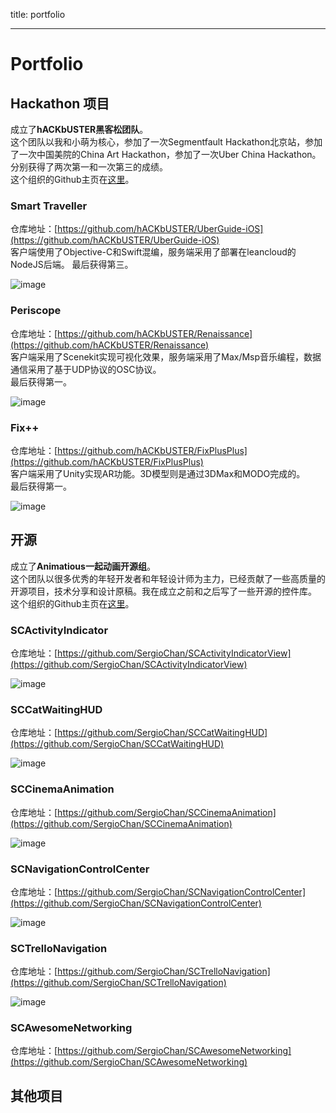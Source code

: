title: portfolio

---


# Portfolio

## Hackathon 项目
成立了**hACKbUSTER黑客松团队**。  
这个团队以我和小萌为核心，参加了一次Segmentfault Hackathon北京站，参加了一次中国美院的China Art Hackathon，参加了一次Uber China Hackathon。分别获得了两次第一和一次第三的成绩。  
这个组织的Github主页在[这里](https://github.com/hACKbUSTER)。

### Smart Traveller
仓库地址：[https://github.com/hACKbUSTER/UberGuide-iOS](https://github.com/hACKbUSTER/UberGuide-iOS)  
客户端使用了Objective-C和Swift混编，服务端采用了部署在leancloud的NodeJS后端。 
最后获得第三。  
 
![image](/image/STPreview.png)

### Periscope
仓库地址：[https://github.com/hACKbUSTER/Renaissance](https://github.com/hACKbUSTER/Renaissance)  
客户端采用了Scenekit实现可视化效果，服务端采用了Max/Msp音乐编程，数据通信采用了基于UDP协议的OSC协议。  
最后获得第一。

![image](/image/PRPreview.jpg)

### Fix++
仓库地址：[https://github.com/hACKbUSTER/FixPlusPlus](https://github.com/hACKbUSTER/FixPlusPlus)  
客户端采用了Unity实现AR功能。3D模型则是通过3DMax和MODO完成的。  
最后获得第一。  

![image](/image/FIXPreview.jpg)

## 开源
成立了**Animatious一起动画开源组**。  
这个团队以很多优秀的年轻开发者和年轻设计师为主力，已经贡献了一些高质量的开源项目，技术分享和设计原稿。我在成立之前和之后写了一些开源的控件库。  
这个组织的Github主页在[这里](https://github.com/Animatious)。

### SCActivityIndicator
仓库地址：[https://github.com/SergioChan/SCActivityIndicatorView](https://github.com/SergioChan/SCActivityIndicatorView)  

![image](/image/ActivityIndicator.jpg)


### SCCatWaitingHUD
仓库地址：[https://github.com/SergioChan/SCCatWaitingHUD](https://github.com/SergioChan/SCCatWaitingHUD)  

![image](/image/CatWaitingHUD.png)

### SCCinemaAnimation
仓库地址：[https://github.com/SergioChan/SCCinemaAnimation](https://github.com/SergioChan/SCCinemaAnimation)  

![image](/image/CinemaAnimation.png)

### SCNavigationControlCenter
仓库地址：[https://github.com/SergioChan/SCNavigationControlCenter](https://github.com/SergioChan/SCNavigationControlCenter)  

![image](/image/NavigationControlCenter.png)

### SCTrelloNavigation
仓库地址：[https://github.com/SergioChan/SCTrelloNavigation](https://github.com/SergioChan/SCTrelloNavigation)  

![image](/image/TrelloNavigation.png)

### SCAwesomeNetworking
仓库地址：[https://github.com/SergioChan/SCAwesomeNetworking](https://github.com/SergioChan/SCAwesomeNetworking)


## 其他项目